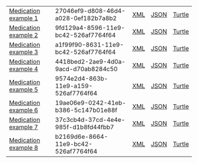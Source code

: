 <table class="list" width="100%">            
            <tr>
                <td><a href="Medication-27046ef9-d808-46d4-a028-0ef182b7a8b2.html">Medication example 1</a></td>
                <td>27046ef9-d808-46d4-a028-0ef182b7a8b2</td>
                <td><a href="Medication-27046ef9-d808-46d4-a028-0ef182b7a8b2.xml.html">XML</a></td>
                <td><a href="Medication-27046ef9-d808-46d4-a028-0ef182b7a8b2.json.html">JSON</a></td>
                <td><a href="Medication-27046ef9-d808-46d4-a028-0ef182b7a8b2.ttl.html">Turtle</a></td>
            </tr>
            <tr>
                <td><a href="Medication-9fd129a4-8596-11e9-bc42-526af7764f64.html">Medication example 2</a></td>
                <td>9fd129a4-8596-11e9-bc42-526af7764f64</td>
                <td><a href="Medication-9fd129a4-8596-11e9-bc42-526af7764f64.xml.html">XML</a></td>
                <td><a href="Medication-9fd129a4-8596-11e9-bc42-526af7764f64.json.html">JSON</a></td>
                <td><a href="Medication-9fd129a4-8596-11e9-bc42-526af7764f64.ttl.html">Turtle</a></td>
            </tr>            
             <tr>
                <td><a href="Medication-a1f99f90-8631-11e9-bc42-526af7764f64.html">Medication example 3</a></td>
                <td>a1f99f90-8631-11e9-bc42-526af7764f64</td>
                <td><a href="Medication-a1f99f90-8631-11e9-bc42-526af7764f64.xml.html">XML</a></td>
                <td><a href="Medication-a1f99f90-8631-11e9-bc42-526af7764f64.json.html">JSON</a></td>
                <td><a href="Medication-a1f99f90-8631-11e9-bc42-526af7764f64.ttl.html">Turtle</a></td>
           </tr>
              <tr>
                <td><a href="Medication-4418bed2-2ae9-4d0a-9acd-d70ab8284c50.html">Medication example 4</a></td>
                <td>4418bed2-2ae9-4d0a-9acd-d70ab8284c50</td>
                <td><a href="Medication-4418bed2-2ae9-4d0a-9acd-d70ab8284c50.xml.html">XML</a></td>
                <td><a href="Medication-4418bed2-2ae9-4d0a-9acd-d70ab8284c50.json.html">JSON</a></td>
                <td><a href="Medication-4418bed2-2ae9-4d0a-9acd-d70ab8284c50.ttl.html">Turtle</a></td>
           </tr>          
               <tr>
                <td><a href="Medication-9574e2d4-863b-11e9-a159-526af7764f64.html">Medication example 5</a></td>
                <td>9574e2d4-863b-11e9-a159-526af7764f64</td>
                <td><a href="Medication-9574e2d4-863b-11e9-a159-526af7764f64.xml.html">XML</a></td>
                <td><a href="Medication-9574e2d4-863b-11e9-a159-526af7764f64.json.html">JSON</a></td>
                <td><a href="Medication-9574e2d4-863b-11e9-a159-526af7764f64.ttl.html">Turtle</a></td>
           </tr>            
           <tr>
                <td><a href="Medication-19ae06e9-0242-41eb-b386-5c147b01e88f.html">Medication example 6</a></td>
                <td>19ae06e9-0242-41eb-b386-5c147b01e88f</td>
                <td><a href="Medication-19ae06e9-0242-41eb-b386-5c147b01e88f.xml.html">XML</a></td>
                <td><a href="Medication-19ae06e9-0242-41eb-b386-5c147b01e88f.json.html">JSON</a></td>
                <td><a href="Medication-19ae06e9-0242-41eb-b386-5c147b01e88f.ttl.html">Turtle</a></td>
           </tr>  
           <tr>
                <td><a href="Medication-37c3cb4d-37cd-4e4e-985f-d1b8fd44fbb7.html">Medication example 7</a></td>
                <td>37c3cb4d-37cd-4e4e-985f-d1b8fd44fbb7</td>
                <td><a href="Medication-37c3cb4d-37cd-4e4e-985f-d1b8fd44fbb7.xml.html">XML</a></td>
                <td><a href="Medication-37c3cb4d-37cd-4e4e-985f-d1b8fd44fbb7.json.html">JSON</a></td>
                <td><a href="Medication-37c3cb4d-37cd-4e4e-985f-d1b8fd44fbb7.ttl.html">Turtle</a></td>
           </tr>              
           <tr>
                <td><a href="Medication-b2169d6e-8664-11e9-bc42-526af7764f64.html">Medication example 8</a></td>
                <td>b2169d6e-8664-11e9-bc42-526af7764f64</td>
                <td><a href="Medication-b2169d6e-8664-11e9-bc42-526af7764f64.xml.html">XML</a></td>
                <td><a href="Medication-b2169d6e-8664-11e9-bc42-526af7764f64.json.html">JSON</a></td>
                <td><a href="Medication-b2169d6e-8664-11e9-bc42-526af7764f64.ttl.html">Turtle</a></td>
           </tr>  
 
 
 
 
 
 </table>
 
 
 
 